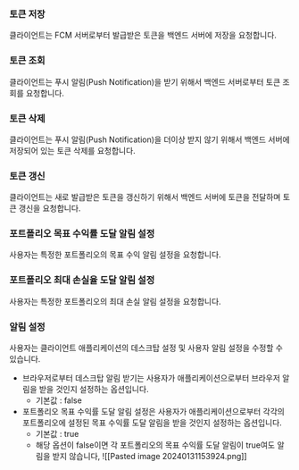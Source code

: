 
### 토큰 저장
클라이언트는 FCM 서버로부터 발급받은 토큰을 백엔드 서버에 저장을 요청합니다.

### 토큰 조회
클라이언트는 푸시 알림(Push Notification)을 받기 위해서 백엔드 서버로부터 토큰 조회를 요청합니다.

### 토큰 삭제
클라이언트는 푸시 알림(Push Notification)을 더이상 받지 않기 위해서 백엔드 서버에 저장되어 있는 토큰 삭제를 요청합니다.

### 토큰 갱신
클라이언트는 새로 발급받은 토큰을 갱신하기 위해서 백엔드 서버에 토큰을 전달하며 토큰 갱신을 요청합니다.

### 포트폴리오 목표 수익률 도달 알림 설정
사용자는 특정한 포트폴리오의 목표 수익 알림 설정을 요청합니다.

### 포트폴리오 최대 손실율 도달 알림 설정
사용자는 특정한 포트폴리오의 최대 손실 알림 설정을 요청합니다.

### 알림 설정
사용자는 클라이언트 애플리케이션의 데스크탑 설정 및 사용자 알림 설정을 수정할 수 있습니다.
- 브라우저로부터 데스크탑 알림 받기는 사용자가 애플리케이션으로부터 브라우저 알림을 받을 것인지 설정하는 옵션입니다.
	- 기본값 : false
- 포트폴리오 목표 수익률 도달 알림 설정은 사용자가 애플리케이션으로부터 각각의 포트폴리오에 설정된 목표 수익률 도달 알림을 받을 것인지 설정하는 옵션입니다.
	- 기본값 : true
	- 해당 옵션이 false이면 각 포트폴리오의 목표 수익률 도달 알림이 true여도 알림을 받지 않습니다,
![[Pasted image 20240131153924.png]]

